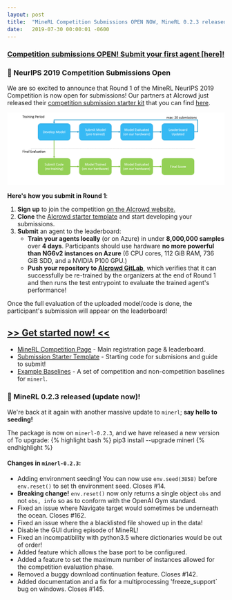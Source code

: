 ```yaml
---
layout: post
title:  "MineRL Competition Submissions OPEN NOW, MineRL 0.2.3 released!"
date:   2019-07-30 00:00:01 -0600
---
```


### [Competition submissions OPEN! Submit your first agent <u>[here]</u>!](https://github.com/minerllabs/competition_submission_starter_template)

### 💯 NeurIPS 2019 Competition Submissions Open

We are so excited to announce that Round 1 of the MineRL NeurIPS 2019 Competition is
now open for submissions! Our partners at AIcrowd just released their
[competition submission starter kit](https://github.com/minerllabs/competition_submission_starter_template) that you can find [here](https://github.com/minerllabs/competition_submission_starter_template).

<div>
    <img class="marginauto" src="/assets/images/round1_procedure.png" alt="drawing" width="700"/>
</div>

**Here's how you submit in Round 1**:
1. **Sign up** to join the competition [on the AIcrowd website.](https://www.aicrowd.com/challenges/neurips-2019-minerl-competition)
2. **Clone** the [AIcrowd starter template](https://github.com/minerllabs/competition_submission_starter_template) and start developing your submissions.
3. **Submit** an agent to the leaderboard:
    - **Train your agents locally** (or on Azure) in under **8,000,000 samples** over **4 days**. Participants should use hardware **no more powerful than NG6v2 instances on Azure** (6 CPU cores, 112 GiB RAM, 736 GiB SDD, and a NVIDIA P100 GPU.) 
    - **Push your repository to [AIcrowd GitLab](https://gitlab.aicrowd.com)**, which verifies that it can successfully be re-trained by the organizers at the end of Round 1 and then runs the test entrypoint to evaluate the trained agent's performance! 

Once the full evaluation of the uploaded model/code is done, the participant's submission will appear on the leaderboard!

## [**>> Get started now! <<** ](https://github.com/minerllabs/competition_submission_starter_template)
- [MineRL Competition Page](https://www.aicrowd.com/challenges/neurips-2019-minerl-competition) - Main registration page & leaderboard.
- [Submission Starter Template](https://github.com/minerllabs/competition_submission_starter_template) - Starting code for  submisions and guide to submit!
- [Example Baselines](https://github.com/minerllabs/baselines) - A set of competition and non-competition baselines for `minerl`.


### 💯 MineRL 0.2.3 released (update now)!

We're back at it again with another massive update to `minerl`; **say hello to seeding!**

The package is now on `minerl-0.2.3`, and we have released a new version of  To upgrade:
{% highlight bash %}
pip3 install --upgrade minerl
{% endhighlight %}


#### **Changes in** `minerl-0.2.3`:

* Adding environment seeding! You can now use `env.seed(3858)` before `env.reset()` to set th environment seed. Closes #14.
* **Breaking change!** `env.reset()` now only returns a single object `obs` and not `obs, info` so as to conform with the OpenAI Gym standard.
* Fixed an issue where Navigate target would sometimes be underneath the ocean. Closes #162.
* Fixed an issue where the a blacklisted file showed up in the data!
* Disable the GUI during episode of MineRL!
* Fixed an incompatibility with python3.5 where dictionaries would be out of order!
* Added feature which allows the base port to be configured.
* Added a feature to set the maximum number of instances allowed for the competition evaluation phase. 
* Removed a buggy download continuation feature. Closes #142.
* Added documentation and a fix for a multiprocessing 'freeze_support` bug on windows. Closes #145.